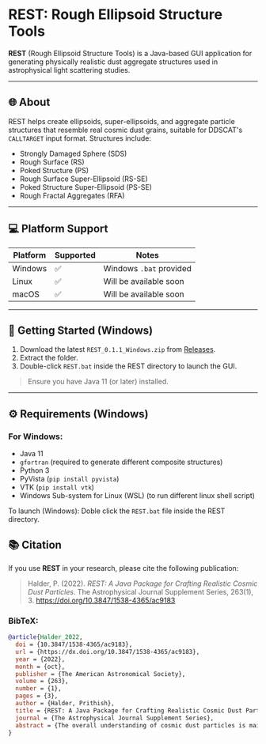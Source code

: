 # REST: Rough Ellipsoid Structure Tools

**REST** (Rough Ellipsoid Structure Tools) is a Java-based GUI application for generating physically realistic dust aggregate structures used in astrophysical light scattering studies.

---

## 🌐 About

REST helps create ellipsoids, super-ellipsoids, and aggregate particle structures that resemble real cosmic dust grains, suitable for DDSCAT's `CALLTARGET` input format. Structures include:

- Strongly Damaged Sphere (SDS)
- Rough Surface (RS)
- Poked Structure (PS)
- Rough Surface Super-Ellipsoid (RS-SE)
- Poked Structure Super-Ellipsoid (PS-SE)
- Rough Fractal Aggregates (RFA)

---

## 💻 Platform Support

| Platform | Supported | Notes                  |
|----------|-----------|------------------------|
| Windows  | ✅        | Windows `.bat` provided |
| Linux    | ✅        | Will be available soon  |
| macOS    | ✅        | Will be available soon  |

---

## 🚀 Getting Started (Windows)

1. Download the latest `REST_0.1.1_Windows.zip` from [Releases](https://github.com/prithishh3/REST/releases/).
2. Extract the folder.
3. Double-click `REST.bat` inside the REST directory to launch the GUI.

> Ensure you have Java 11 (or later) installed.

---

## ⚙️ Requirements (Windows)

### For Windows:
- Java 11
- `gfortran` (required to generate different composite structures)
- Python 3
- PyVista (`pip install pyvista`)
- VTK (`pip install vtk`)
- Windows Sub-system for Linux (WSL) (to run different linux shell script)

To launch (Windows):
Doble click the `REST.bat` file inside the REST directory.

## 📚 Citation

If you use **REST** in your research, please cite the following publication:

> Halder, P. (2022). *REST: A Java Package for Crafting Realistic Cosmic Dust Particles*. The Astrophysical Journal Supplement Series, 263(1), 3. https://doi.org/10.3847/1538-4365/ac9183

### BibTeX:
```bibtex
@article{Halder_2022,
  doi = {10.3847/1538-4365/ac9183},
  url = {https://dx.doi.org/10.3847/1538-4365/ac9183},
  year = {2022},
  month = {oct},
  publisher = {The American Astronomical Society},
  volume = {263},
  number = {1},
  pages = {3},
  author = {Halder, Prithish},
  title = {REST: A Java Package for Crafting Realistic Cosmic Dust Particles},
  journal = {The Astrophysical Journal Supplement Series},
  abstract = {The overall understanding of cosmic dust particles is mainly inferred from the different Earth-based measurements of interplanetary dust particles and space missions such as Giotto, Stardust, and Rosetta. The results from these measurements indicate the presence of a wide variety of morphologically significant dust particles. To interpret the light-scattering and thermal emission observations arising due to dust in different regions of space, it is necessary to generate computer-modeled realistic dust structures of various shapes, sizes, porosity, bulk density, aspect ratio, and material inhomogeneity. The present work introduces a Java package called Rough Ellipsoid Structure Tool (REST), which is a collection of multiple algorithms, that aims to craft realistic rough-surface cosmic dust particles from spheres, superellipsoids, and fractal aggregates depending on the measured bulk density and porosity. Initially, spheres having N  d  dipoles or lattice points are crafted by selecting random material and space seed cells to generate a strongly damaged structure, rough surface, and poked structure. Similarly, REST generates rough-surface superellipsoids and poked structure superellipsoids from initial superellipsoid structures. REST also generates rough fractal aggregates, which are fractal aggregates having rough-surface irregular grains. REST has been applied to create agglomerated debris, agglomerated debris superellipsoids, and mixed-morphology particles. Finally, the light-scattering properties of the respective applied structures are studied to ensure their applicability. REST is a flexible structure tool that shall be useful for generating various types of dust structures that can be applied to studying the physical properties of dust in different regions of space.}
}



